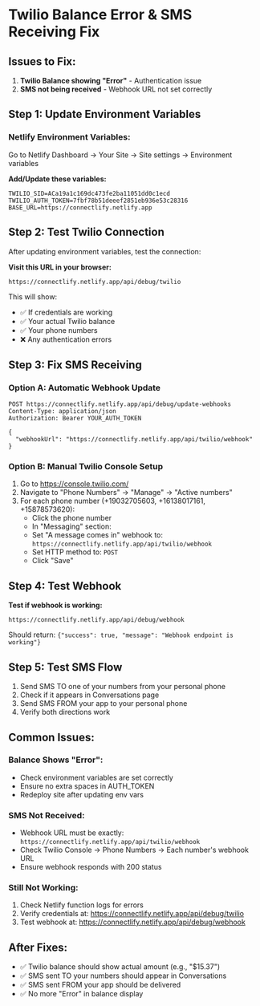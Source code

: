 # Twilio Balance Error & SMS Receiving Fix

## Issues to Fix:

1. **Twilio Balance showing "Error"** - Authentication issue
2. **SMS not being received** - Webhook URL not set correctly

## Step 1: Update Environment Variables

### Netlify Environment Variables:

Go to Netlify Dashboard → Your Site → Site settings → Environment variables

**Add/Update these variables:**

```
TWILIO_SID=ACa19a1c169dc473fe2ba11051dd0c1ecd
TWILIO_AUTH_TOKEN=7fbf78b51deeef2851eb936e53c28316
BASE_URL=https://connectlify.netlify.app
```

## Step 2: Test Twilio Connection

After updating environment variables, test the connection:

**Visit this URL in your browser:**

```
https://connectlify.netlify.app/api/debug/twilio
```

This will show:

- ✅ If credentials are working
- ✅ Your actual Twilio balance
- ✅ Your phone numbers
- ❌ Any authentication errors

## Step 3: Fix SMS Receiving

### Option A: Automatic Webhook Update

```
POST https://connectlify.netlify.app/api/debug/update-webhooks
Content-Type: application/json
Authorization: Bearer YOUR_AUTH_TOKEN

{
  "webhookUrl": "https://connectlify.netlify.app/api/twilio/webhook"
}
```

### Option B: Manual Twilio Console Setup

1. Go to https://console.twilio.com/
2. Navigate to "Phone Numbers" → "Manage" → "Active numbers"
3. For each phone number (+19032705603, +16138017161, +15878573620):
   - Click the phone number
   - In "Messaging" section:
   - Set "A message comes in" webhook to: `https://connectlify.netlify.app/api/twilio/webhook`
   - Set HTTP method to: `POST`
   - Click "Save"

## Step 4: Test Webhook

**Test if webhook is working:**

```
https://connectlify.netlify.app/api/debug/webhook
```

Should return: `{"success": true, "message": "Webhook endpoint is working"}`

## Step 5: Test SMS Flow

1. Send SMS TO one of your numbers from your personal phone
2. Check if it appears in Conversations page
3. Send SMS FROM your app to your personal phone
4. Verify both directions work

## Common Issues:

### Balance Shows "Error":

- Check environment variables are set correctly
- Ensure no extra spaces in AUTH_TOKEN
- Redeploy site after updating env vars

### SMS Not Received:

- Webhook URL must be exactly: `https://connectlify.netlify.app/api/twilio/webhook`
- Check Twilio Console → Phone Numbers → Each number's webhook URL
- Ensure webhook responds with 200 status

### Still Not Working:

1. Check Netlify function logs for errors
2. Verify credentials at: https://connectlify.netlify.app/api/debug/twilio
3. Test webhook at: https://connectlify.netlify.app/api/debug/webhook

## After Fixes:

- ✅ Twilio balance should show actual amount (e.g., "$15.37")
- ✅ SMS sent TO your numbers should appear in Conversations
- ✅ SMS sent FROM your app should be delivered
- ✅ No more "Error" in balance display
